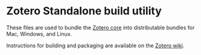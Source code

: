 # Zotero Standalone build utility
These files are used to bundle the [Zotero core](http://www.zotero.org/support/dev/svn_and_trac_access#svn_checkouts) into distributable bundles for Mac, Windows, and Linux.

Instructions for building and packaging are available on the [Zotero wiki](http://www.zotero.org/support/dev/client_coding/building_the_standalone_client).